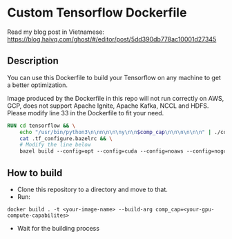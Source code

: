 # Custom Tensorflow Dockerfile

Read my blog post in Vietnamese: https://blog.haivq.com/ghost/#/editor/post/5dd390db778ac10001d27345

## Description

You can use this Dockerfile to build your Tensorflow on any machine to get a better optimization.

Image produced by the Dockerfile in this repo will not run correctly on AWS, GCP, does not support Apache Ignite, Apache Kafka, NCCL and HDFS. Please modify line 33 in the Dockerfile to fit your need.

```dockerfile
RUN cd tensorflow && \
    echo "/usr/bin/python3\n\nn\n\n\ny\n\n$comp_cap\n\n\n\n\n\n" | ./configure && \
    cat .tf_configure.bazelrc && \
    # Modify the line below
    bazel build --config=opt --config=cuda --config=noaws --config=nogcp --config=nohdfs --config=noignite --config=nokafka --config=nonccl //tensorflow/tools/pip_package:build_pip_package
```

## How to build
* Clone this repository to a directory and move to that.
* Run:
```
docker build . -t <your-image-name> --build-arg comp_cap=<your-gpu-compute-capabilites>
```
* Wait for the building process
